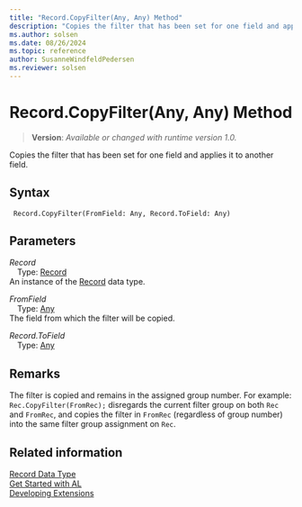 ```yaml
---
title: "Record.CopyFilter(Any, Any) Method"
description: "Copies the filter that has been set for one field and applies it to another field."
ms.author: solsen
ms.date: 08/26/2024
ms.topic: reference
author: SusanneWindfeldPedersen
ms.reviewer: solsen
---
```

[//]: # (START>DO_NOT_EDIT)
[//]: # (IMPORTANT:Do not edit any of the content between here and the END>DO_NOT_EDIT.)
[//]: # (Any modifications should be made in the .xml files in the ModernDev repo.)
# Record.CopyFilter(Any, Any) Method
> **Version**: _Available or changed with runtime version 1.0._

Copies the filter that has been set for one field and applies it to another field.


## Syntax
```AL
 Record.CopyFilter(FromField: Any, Record.ToField: Any)
```
## Parameters
*Record*  
&emsp;Type: [Record](record-data-type.md)  
An instance of the [Record](record-data-type.md) data type.  

*FromField*  
&emsp;Type: [Any](../any/any-data-type.md)  
The field from which the filter will be copied.  

*Record.ToField*  
&emsp;Type: [Any](../any/any-data-type.md)  
  



[//]: # (IMPORTANT: END>DO_NOT_EDIT)

## Remarks
The filter is copied and remains in the assigned group number. For example: `Rec.CopyFilter(FromRec);`
disregards the current filter group on both `Rec` and `FromRec`, and copies the filter in `FromRec` (regardless of group number) into the same filter group assignment on `Rec`.

## Related information
[Record Data Type](record-data-type.md)  
[Get Started with AL](../../devenv-get-started.md)  
[Developing Extensions](../../devenv-dev-overview.md)